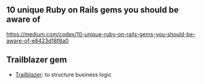 
## 10 unique Ruby on Rails gems you should be aware of
https://medium.com/codex/10-unique-ruby-on-rails-gems-you-should-be-aware-of-e8423d18f8a0

## Trailblazer gem
- [Trailblazer](https://github.com/trailblazer/trailblazer): to structure business logic